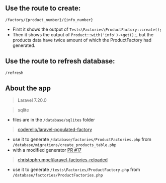 ## Use the route to create:
`/factory/{product_number}/{info_number}`

- First it shows the output of `Tests\Factories\ProductFactory::create();`
- Then it shows the output of `Product::with('info')->get();`, but the products data have twice amount of which the ProductFactory had generated.

## Use the route to refresh database:
`/refresh`

## About the app

> Laravel 7.20.0

> sqlite
- files are in the `/database/sqlites` folder
> [coderello/laravel-populated-factory](https://github.com/coderello/laravel-populated-factory) 
- use it to generate `/database/factories/ProductFactories.php` from `/database/migrations/create_products_table.php`
- with a modified generator [PR #17](https://github.com/coderello/laravel-populated-factory/pull/17)
> [christophrumpel/laravel-factories-reloaded](https://github.com/christophrumpel/laravel-factories-reloaded)
- use it to generate `/tests\Factories/ProductFactory.php` from `/database/factories/ProductFactories.php`